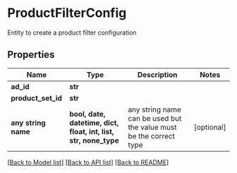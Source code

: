 # ProductFilterConfig

Entity to create a product filter configuration

## Properties
Name | Type | Description | Notes
------------ | ------------- | ------------- | -------------
**ad_id** | **str** |  | 
**product_set_id** | **str** |  | 
**any string name** | **bool, date, datetime, dict, float, int, list, str, none_type** | any string name can be used but the value must be the correct type | [optional]

[[Back to Model list]](../README.md#documentation-for-models) [[Back to API list]](../README.md#documentation-for-api-endpoints) [[Back to README]](../README.md)


